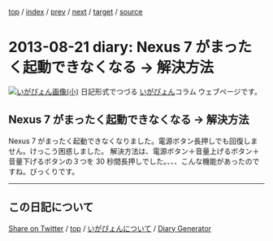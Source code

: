 [top](../index.html) 
 / [index](index.html) 
 / [prev](https://igapyon.github.io/diary/2013/ig130816.html) 
 / [next](https://igapyon.github.io/diary/2013/ig130822.html) 
 / [target](https://igapyon.github.io/diary/2013/ig130821.html) 
 / [source](https://github.com/igapyon/diary/blob/gh-pages/2013/ig130821.html.src.md) 

2013-08-21 diary: Nexus 7 がまったく起動できなくなる → 解決方法
=====================================================================================================
[![いがぴょん画像(小)](https://igapyon.github.io/diary/images/iga200306s.jpg "いがぴょん")](https://igapyon.github.io/diary/memo/memoigapyon.html) 日記形式でつづる [いがぴょん](https://igapyon.github.io/diary/memo/memoigapyon.html)コラム ウェブページです。

## Nexus 7 がまったく起動できなくなる → 解決方法

Nexus 7 がまったく起動できなくなりました。電源ボタン長押しでも回復しません。けっこう困惑しました。
解決方法は、電源ボタン＋音量上げるボタン＋音量下げるボタンの３つを 30 秒間長押しでした。、、、こんな機能があったのですね。びっくりです。

----------------------------------------------------------------------------------------------------

## この日記について

[Share on Twitter](https://twitter.com/intent/tweet?hashtags=igapyon%2Cdiary%2C%E3%81%84%E3%81%8C%E3%81%B4%E3%82%87%E3%82%93&text=Nexus+7+%E3%81%8C%E3%81%BE%E3%81%A3%E3%81%9F%E3%81%8F%E8%B5%B7%E5%8B%95%E3%81%A7%E3%81%8D%E3%81%AA%E3%81%8F%E3%81%AA%E3%82%8B+%E2%86%92+%E8%A7%A3%E6%B1%BA%E6%96%B9%E6%B3%95&url=https%3A%2F%2Figapyon.github.io%2Fdiary%2F2013%2Fig130821.html) / [top](../index.html) / [いがぴょんについて](https://igapyon.github.io/diary/memo/memoigapyon.html) / [Diary Generator](https://github.com/igapyon/igapyonv3)
